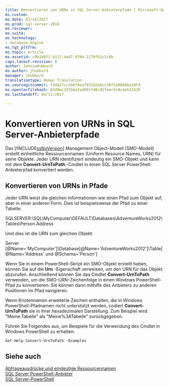 ```yaml
---
title: Konvertieren von URNs in SQL Server-Anbieterpfade | Microsoft-Dokumentation
ms.custom: 
ms.date: 03/14/2017
ms.prod: sql-server-2016
ms.reviewer: 
ms.suite: 
ms.technology:
- database-engine
ms.tgt_pltfrm: 
ms.topic: article
ms.assetid: c9b1b8f1-b117-4e87-9704-2170f62c5c8b
caps.latest.revision: 8
author: JennieHubbard
ms.author: jhubbard
manager: jhubbard
translationtype: Human Translation
ms.sourcegitcommit: f3481fcc2bb74eaf93182e6cc58f5a06666e10f4
ms.openlocfilehash: 63d9ec197bba3ad691fd0c92feec5c8c4e542426
ms.lasthandoff: 04/11/2017

---
```

# <a name="convert-urns-to-sql-server-provider-paths"></a>Konvertieren von URNs in SQL Server-Anbieterpfade
  Das [!INCLUDE[ssNoVersion](../../includes/ssnoversion-md.md)] Management Object-Modell (SMO-Modell) erstellt einheitliche Ressourcennamen (Uniform Resource Names, URN) für seine Objekte. Jeder URN identifiziert eindeutig ein SMO-Objekt und kann mit dem **Convert-UrnToPath** -Cmdlet in einen SQL Server PowerShell-Anbieterpfad konvertiert werden.  
  
## <a name="converting-urns-to-paths"></a>Konvertieren von URNs in Pfade  
 Jeder URN weist die gleichen Informationen wie einen Pfad zum Objekt auf, aber in einer anderen Form. Dies ist beispielsweise der Pfad zu einer Tabelle:  
  
 SQLSERVER:\SQL\MyComputer\DEFAULT\Databases\AdventureWorks2012\Tables\Person.Address  
  
 Und dies ist die URN zum gleichen Objekt:  
  
 Server [@Name='MyComputer']\Database[@Name='AdventureWorks2012']\Table[@Name='Address' und @Schema='Person']  
  
 Wenn Sie in einem PowerShell-Skript ein SMO-Objekt erstellt haben, können Sie auf die **Urn** -Eigenschaft verweisen, um den URN für das Objekt abzurufen. Anschließend können Sie das Cmdlet **Convert-UrnToPath** verwenden, um die SMO-URN-Zeichenfolge in einen Windows PowerShell-Pfad zu konvertieren. Sie können dann mithilfe des Anbieters zu anderen Positionen im Pfad navigieren.  
  
 Wenn Knotennamen erweiterte Zeichen enthalten, die in Windows PowerShell-Pfadnamen nicht unterstützt werden, codiert **Convert-UrnToPath** sie in ihrer hexadezimalen Darstellung. Zum Beispiel wird "Meine:Tabelle" als "Meine%3ATabelle" zurückgegeben.  
  
 Führen Sie Folgendes aus, um Beispiele für die Verwendung des Cmdlet in Windows PowerShell zu erhalten:  
  
```  
Get-Help Convert-UrnToPath -Examples  
```  
  
## <a name="see-also"></a>Siehe auch  
 [Abfrageausdrücke und eindeutige Ressourcennamen](../../powershell/query-expressions-and-uniform-resource-names.md)   
 [SQL Server PowerShell-Anbieter](../../relational-databases/scripting/sql-server-powershell-provider.md)   
 [SQL Server-PowerShell](../../relational-databases/scripting/sql-server-powershell.md)  
  
  
